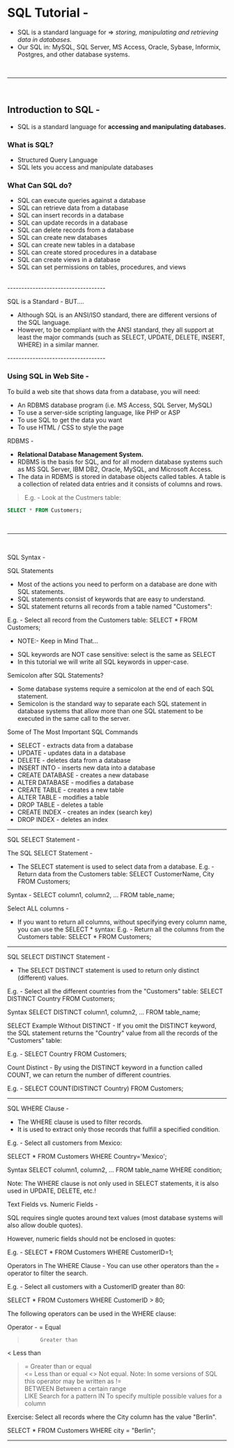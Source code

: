 # SQL Tutorial -

- SQL is a standard language for =>  <i>storing, manipulating and retrieving data in databases.</i>
- Our SQL in: MySQL, SQL Server, MS Access, Oracle, Sybase, Informix, Postgres, and other database systems.
<br>

---------------------------------------------------
<br>

## Introduction to SQL -

- SQL is a standard language for <b>accessing and manipulating databases.</b>

### What is SQL?
- Structured Query Language
- SQL lets you access and manipulate databases

### What Can SQL do?
- SQL can execute queries against a database
- SQL can retrieve data from a database
- SQL can insert records in a database
- SQL can update records in a database
- SQL can delete records from a database
- SQL can create new databases
- SQL can create new tables in a database
- SQL can create stored procedures in a database
- SQL can create views in a database
- SQL can set permissions on tables, procedures, and views

<br>
-----------------------------------

SQL is a Standard - BUT....
- Although SQL is an ANSI/ISO standard, there are different versions of the SQL language.
- However, to be compliant with the ANSI standard, they all support at least the major commands (such as SELECT, UPDATE, DELETE, INSERT, WHERE) in a similar manner.

-----------------------------------<br>


### Using SQL in Web Site - 
To build a web site that shows data from a database, you will need:
- An RDBMS database program (i.e. MS Access, SQL Server, MySQL)
- To use a server-side scripting language, like PHP or ASP
- To use SQL to get the data you want
- To use HTML / CSS to style the page

RDBMS - 
- <b>Relational Database Management System.</b>
- RDBMS is the basis for SQL, and for all modern database systems such as MS SQL Server, IBM DB2, Oracle, MySQL, and Microsoft Access.
- The data in RDBMS is stored in database objects called tables. A table is a collection of related data entries and it consists of columns and rows.

>E.g. -  Look at the Custmers table:

```SQL
SELECT * FROM Customers;
```

<br>

---------------------------------------------------
<br>





SQL Syntax - 

SQL Statements
- Most of the actions you need to perform on a database are done with SQL statements.
- SQL statements consist of keywords that are easy to understand.
- SQL statement returns all records from a table named "Customers":

E.g. - Select all record from the Customers table:
SELECT * FROM Customers;

* NOTE:-
Keep in Mind That...
- SQL keywords are NOT case sensitive: select is the same as SELECT
- In this tutorial we will write all SQL keywords in upper-case.


Semicolon after SQL Statements?
- Some database systems require a semicolon at the end of each SQL statement.
- Semicolon is the standard way to separate each SQL statement in database systems that allow more than one SQL statement to be executed in the same call to the server.

Some of The Most Important SQL Commands
- SELECT - extracts data from a database
- UPDATE - updates data in a database
- DELETE - deletes data from a database
- INSERT INTO - inserts new data into a database
- CREATE DATABASE - creates a new database
- ALTER DATABASE - modifies a database
- CREATE TABLE - creates a new table
- ALTER TABLE - modifies a table
- DROP TABLE - deletes a table
- CREATE INDEX - creates an index (search key)
- DROP INDEX - deletes an index

------------------------------------------------------------

SQL SELECT Statement -

The SQL SELECT Statement -
- The SELECT statement is used to select data from a database.
E.g. - Return data from the Customers table:
SELECT CustomerName, City FROM Customers;

Syntax - 
SELECT column1, column2, ...
FROM table_name;


Select ALL columns - 
- If you want to return all columns, without specifying every column name, you can use the SELECT * syntax:
E.g. - Return all the columns from the Customers table:
SELECT * FROM Customers;

---------------------------------------------------------

SQL SELECT DISTINCT Statement -

- The SELECT DISTINCT statement is used to return only distinct (different) values.

E.g. - Select all the different countries from the "Customers" table:
SELECT DISTINCT Country FROM Customers;

Syntax
SELECT DISTINCT column1, column2, ...
FROM table_name;



SELECT Example Without DISTINCT -
If you omit the DISTINCT keyword, the SQL statement returns the "Country" value from all the records of the "Customers" table:

E.g. -
SELECT Country FROM Customers;


Count Distinct -
By using the DISTINCT keyword in a function called COUNT, we can return the number of different countries.

E.g. -
SELECT COUNT(DISTINCT Country) FROM Customers;


-----------------------------------------------------


SQL WHERE Clause - 
- The WHERE clause is used to filter records.
- It is used to extract only those records that fulfill a specified condition.

E.g. - 
Select all customers from Mexico:

SELECT * FROM Customers
WHERE Country='Mexico';


Syntax 
SELECT column1, column2, ...
FROM table_name
WHERE condition;


Note: The WHERE clause is not only used in SELECT statements, it is also used in UPDATE, DELETE, etc.!


Text Fields vs. Numeric Fields -

SQL requires single quotes around text values (most database systems will also allow double quotes).

However, numeric fields should not be enclosed in quotes:

E.g. -
SELECT * FROM Customers
WHERE CustomerID=1;


Operators in The WHERE Clause -
You can use other operators than the = operator to filter the search.

E.g. - 
Select all customers with a CustomerID greater than 80:

SELECT * FROM Customers
WHERE CustomerID > 80;

The following operators can be used in the WHERE clause:

Operator -
=	       Equal	
>	       Greater than	
<	       Less than	
>=	     Greater than or equal	
<=	     Less than or equal	
<>	     Not equal. Note: In some versions of SQL this operator may be written as !=	
BETWEEN	 Between a certain range	
LIKE	   Search for a pattern	
IN	     To specify multiple possible values for a column


Exercise:
Select all records where the City column has the value "Berlin".

SELECT * FROM Customers
WHERE city = "Berlin";


-----------------------------------


